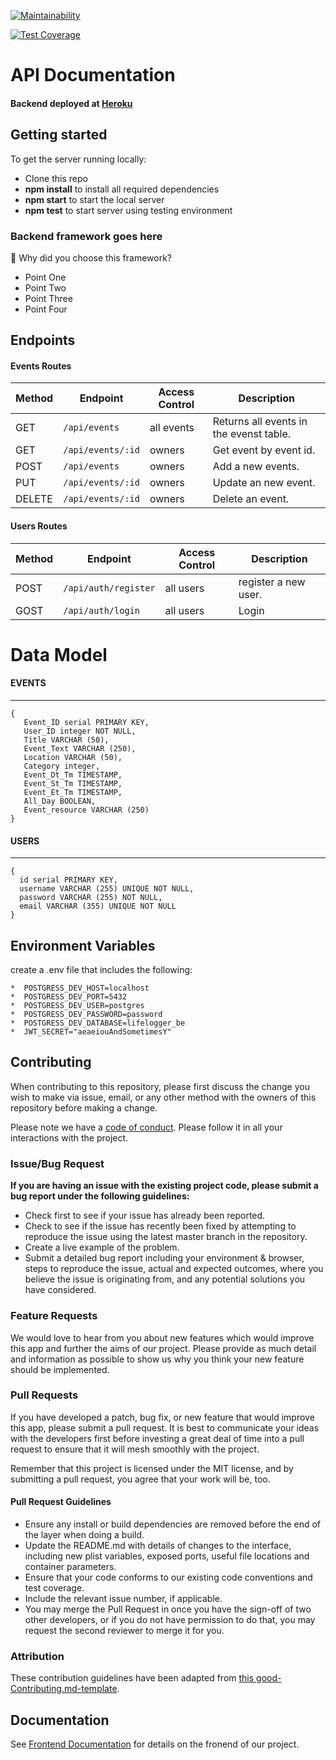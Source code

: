 [![Maintainability](https://api.codeclimate.com/v1/badges/0915a297bde344a86b20/maintainability)](https://codeclimate.com/github/Lambda-School-Labs/life-logger-be/maintainability)

[![Test Coverage](https://api.codeclimate.com/v1/badges/0915a297bde344a86b20/test_coverage)](https://codeclimate.com/github/Lambda-School-Labs/life-logger-be/test_coverage)


# API Documentation

#### Backend deployed at [Heroku](https://production-life-logger-be.herokuapp.com/) <br>

## Getting started

To get the server running locally:

- Clone this repo
- **npm install** to install all required dependencies
- **npm start** to start the local server
- **npm test** to start server using testing environment

### Backend framework goes here

🚫 Why did you choose this framework?

-    Point One
-    Point Two
-    Point Three
-    Point Four

## Endpoints

#### Events Routes

| Method | Endpoint          | Access Control | Description                             |
| ------ | ----------------- | -------------- | --------------------------------------- |
| GET    | `/api/events`     | all events     | Returns all events in the evenst table. |
| GET    | `/api/events/:id` | owners         | Get event by event id.                  |
| POST   | `/api/events`     | owners         | Add a new events.                       |
| PUT    | `/api/events/:id` | owners         | Update an new event.                    |
| DELETE | `/api/events/:id` | owners         | Delete an event.                        |

#### Users Routes

| Method | Endpoint             | Access Control | Description          |
| ------ | -------------------- | -------------- | -------------------- |
| POST   | `/api/auth/register` | all users      | register a new user. |
| GOST   | `/api/auth/login`    | all users      | Login                |


# Data Model

#### EVENTS

---

```
{
   Event_ID serial PRIMARY KEY,
   User_ID integer NOT NULL,
   Title VARCHAR (50),	
   Event_Text VARCHAR (250),	
   Location VARCHAR (50),
   Category integer,
   Event_Dt_Tm TIMESTAMP,
   Event_St_Tm TIMESTAMP,
   Event_Et_Tm TIMESTAMP,
   All_Day BOOLEAN,
   Event_resource VARCHAR (250)
}
```

#### USERS

---

```
{
  id serial PRIMARY KEY,
  username VARCHAR (255) UNIQUE NOT NULL,
  password VARCHAR (255) NOT NULL,
  email VARCHAR (355) UNIQUE NOT NULL
}
```

## Environment Variables

create a .env file that includes the following:

    *  POSTGRESS_DEV_HOST=localhost
    *  POSTGRESS_DEV_PORT=5432
    *  POSTGRESS_DEV_USER=postgres
    *  POSTGRESS_DEV_PASSWORD=password
    *  POSTGRESS_DEV_DATABASE=lifelogger_be  
    *  JWT_SECRET="aeaeiouAndSometimesY"
   
    
## Contributing

When contributing to this repository, please first discuss the change you wish to make via issue, email, or any other method with the owners of this repository before making a change.

Please note we have a [code of conduct](./code_of_conduct.md). Please follow it in all your interactions with the project.

### Issue/Bug Request

 **If you are having an issue with the existing project code, please submit a bug report under the following guidelines:**
 - Check first to see if your issue has already been reported.
 - Check to see if the issue has recently been fixed by attempting to reproduce the issue using the latest master branch in the repository.
 - Create a live example of the problem.
 - Submit a detailed bug report including your environment & browser, steps to reproduce the issue, actual and expected outcomes,  where you believe the issue is originating from, and any potential solutions you have considered.

### Feature Requests

We would love to hear from you about new features which would improve this app and further the aims of our project. Please provide as much detail and information as possible to show us why you think your new feature should be implemented.

### Pull Requests

If you have developed a patch, bug fix, or new feature that would improve this app, please submit a pull request. It is best to communicate your ideas with the developers first before investing a great deal of time into a pull request to ensure that it will mesh smoothly with the project.

Remember that this project is licensed under the MIT license, and by submitting a pull request, you agree that your work will be, too.

#### Pull Request Guidelines

- Ensure any install or build dependencies are removed before the end of the layer when doing a build.
- Update the README.md with details of changes to the interface, including new plist variables, exposed ports, useful file locations and container parameters.
- Ensure that your code conforms to our existing code conventions and test coverage.
- Include the relevant issue number, if applicable.
- You may merge the Pull Request in once you have the sign-off of two other developers, or if you do not have permission to do that, you may request the second reviewer to merge it for you.

### Attribution

These contribution guidelines have been adapted from [this good-Contributing.md-template](https://gist.github.com/PurpleBooth/b24679402957c63ec426).

## Documentation

See [Frontend Documentation](https://github.com/Lambda-School-Labs/life-logger-fe/blob/master/README.md) for details on the fronend of our project.
